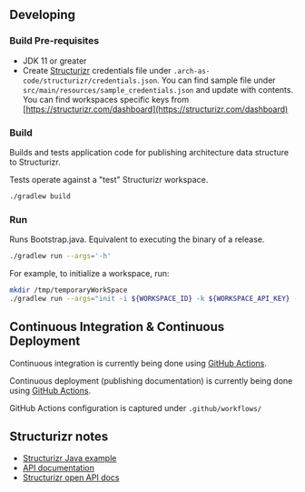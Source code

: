 ## Developing

### Build Pre-requisites

- JDK 11 or greater
- Create [Structurizr](https://structurizr.com/) credentials file under
  `.arch-as-code/structurizr/credentials.json`. You can find sample file
  under `src/main/resources/sample_credentials.json` and update with
  contents. You can find workspaces specific keys from
  [https://structurizr.com/dashboard](https://structurizr.com/dashboard)

### Build

Builds and tests application code for publishing architecture data
structure to Structurizr.

Tests operate against a "test" Structurizr workspace.

```bash
./gradlew build
```

### Run

Runs Bootstrap.java. Equivalent to executing the binary of a release.

```bash
./gradlew run --args='-h'
```

For example, to initialize a workspace, run:

```bash
mkdir /tmp/temporaryWorkSpace
./gradlew run --args="init -i ${WORKSPACE_ID} -k ${WORKSPACE_API_KEY} -s ${WORKSPACE_API_SECRET} /tmp/temporaryWorkSpace"
```

## Continuous Integration & Continuous Deployment

Continuous integration is currently being done using
[GitHub Actions](https://github.com/trilogy-group/arch-as-code/actions).

Continuous deployment (publishing documentation) is currently being done
using
[GitHub Actions](https://github.com/trilogy-group/arch-as-code/actions).

GitHub Actions configuration is captured under `.github/workflows/`

## Structurizr notes

- [Structurizr Java example](https://github.com/structurizr/java-quickstart)
- [API documentation](https://structurizr.com/help/web-api)
- [Structurizr open API docs](https://structurizr.com/static/assets/structurizr-api.yaml)

